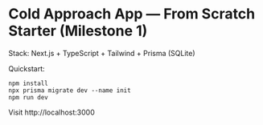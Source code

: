 # Cold Approach App — From Scratch Starter (Milestone 1)

Stack: Next.js + TypeScript + Tailwind + Prisma (SQLite)

Quickstart:

```
npm install
npx prisma migrate dev --name init
npm run dev
```

Visit http://localhost:3000
